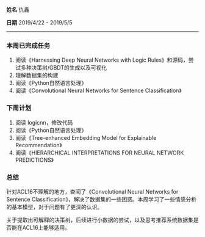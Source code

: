 **姓名** 仇鑫

**日期** 2019/4/22 - 2019/5/5

------

### 本周已完成任务

1. 阅读《Harnessing Deep Neural Networks with Logic Rules》和源码，尝试多种决策树/GBDT的生成以及可视化
2. 理解数据集的构建
3. 阅读《Python自然语言处理》
4. 阅读《Convolutional Neural Networks for Sentence Classification》

### 下周计划

1. 阅读 logicnn，修改代码
2. 阅读《Python自然语言处理》
3. 阅读《Tree-enhanced Embedding Model for Explainable Recommendation》
4. 阅读《HIERARCHICAL INTERPRETATIONS FOR NEURAL NETWORK PREDICTIONS》

### 总结

针对ACL16不理解的地方，查阅了《Convolutional Neural Networks for Sentence Classification》，解决了数据集的一些困惑。本周学习了一些情感分析的基本模型，对于问题有了更深的认识。

关于提取出可解释的决策树，后续进行小数据的尝试，以及思考推荐系统数据集是否能在ACL16上能够适用。